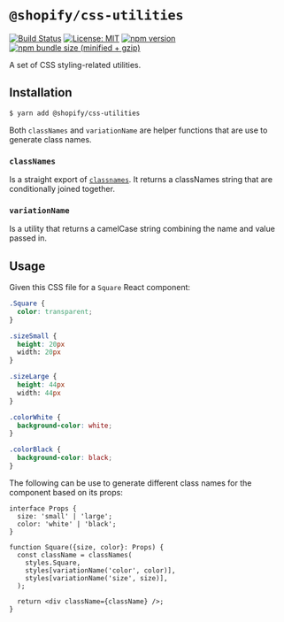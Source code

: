 # `@shopify/css-utilities`

[![Build Status](https://travis-ci.org/Shopify/quilt.svg?branch=master)](https://travis-ci.org/Shopify/quilt)
[![License: MIT](https://img.shields.io/badge/License-MIT-green.svg)](LICENSE.md) [![npm version](https://badge.fury.io/js/%40shopify%2Fcss-utilities.svg)](https://badge.fury.io/js/%40shopify%2Fcss-utilities.svg) [![npm bundle size (minified + gzip)](https://img.shields.io/bundlephobia/minzip/@shopify/css-utilities.svg)](https://img.shields.io/bundlephobia/minzip/@shopify/css-utilities.svg)

A set of CSS styling-related utilities.

## Installation

```bash
$ yarn add @shopify/css-utilities
```

Both `classNames` and `variationName` are helper functions that are use to generate class names.

### `classNames`

Is a straight export of [`classnames`](https://github.com/JedWatson/classnames). It returns a classNames string that are conditionally joined together.

### `variationName`

Is a utility that returns a camelCase string combining the name and value passed in.

## Usage

Given this CSS file for a `Square` React component:

```scss
.Square {
  color: transparent;
}

.sizeSmall {
  height: 20px
  width: 20px
}

.sizeLarge {
  height: 44px
  width: 44px
}

.colorWhite {
  background-color: white;
}

.colorBlack {
  background-color: black;
}
```

The following can be use to generate different class names for the component based on its props:

```tsx
interface Props {
  size: 'small' | 'large';
  color: 'white' | 'black';
}

function Square({size, color}: Props) {
  const className = classNames(
    styles.Square,
    styles[variationName('color', color)],
    styles[variationName('size', size)],
  );

  return <div className={className} />;
}
```
